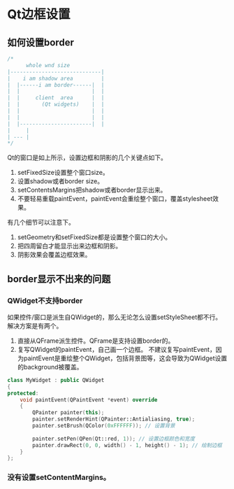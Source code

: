 # Qt边框设置

## 如何设置border
```c
/*
      whole wnd size
|-----------------------------|
|    i am shadow area         |
|  |------i am border------|  |
|  |                       |  |
|  |     client  area      |  |
|  |       (Qt widgets)    |  |
|  |                       |  |
|  |                       |  |
|  |-----------------------|  |
|     |
| --- |
*/
```
Qt的窗口是如上所示，设置边框和阴影的几个关键点如下。
1. setFixedSize设置整个窗口size。
2. 设置shadow或者border size。
3. setContentsMargins把shadow或者border显示出来。
4. 不要轻易重载paintEvent，paintEvent会重绘整个窗口，覆盖stylesheet效果。

有几个细节可以注意下。
1. setGeometry和setFixedSize都是设置整个窗口的大小。
2. 把四周留白才能显示出来边框和阴影。
3. 阴影效果会覆盖边框效果。

## border显示不出来的问题
### QWidget不支持border
如果控件/窗口是派生自QWidget的，那么无论怎么设置setStyleSheet都不行。  
解决方案是有两个。  
1. 直接从QFrame派生控件。QFrame是支持设置border的。
2. 复写QWidget的paintEvent，自己画一个边框。
   不建议复写paintEvent，因为paintEvent是重绘整个QWidget，包括背景图等，这会导致为QWidget设置的background被覆盖。
```c++
class MyWidget : public QWidget
{
protected:
    void paintEvent(QPaintEvent *event) override
    {
        QPainter painter(this);
        painter.setRenderHint(QPainter::Antialiasing, true);
        painter.setBrush(QColor(0xFFFFFF)); // 设置背景
        
        painter.setPen(QPen(Qt::red, 1)); // 设置边框颜色和宽度
        painter.drawRect(0, 0, width() - 1, height() - 1); // 绘制边框
    }
};
```
   
### 没有设置setContentMargins。